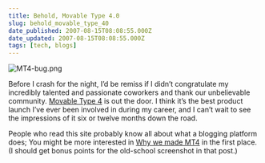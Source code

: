 ```yaml
---
title: Behold, Movable Type 4.0
slug: behold_movable_type_40
date_published: 2007-08-15T08:08:55.000Z
date_updated: 2007-08-15T08:08:55.000Z
tags: [tech, blogs]
---
```


![MT4-bug.png](hhttps://cdn.glitch.global/034ff067-8128-4744-8807-d19cee4142e7/mt4-bug-mt-white.png?v=1714791125198)

Before I crash for the night, I’d be remiss if I didn’t congratulate my incredibly talented and passionate coworkers and thank our unbelievable community. [Movable Type 4](http://www.movabletype.com/) is out the door. I think it’s the best product launch I’ve ever been involved in during my career, and I can’t wait to see the impressions of it six or twelve months down the road.

People who read this site probably know all about what a blogging platform does; You might be more interested in [Why we made MT4](http://www.movabletype.org/2007/08/why_we_made_movable_type_40.html) in the first place. (I should get bonus points for the old-school screenshot in that post.)
